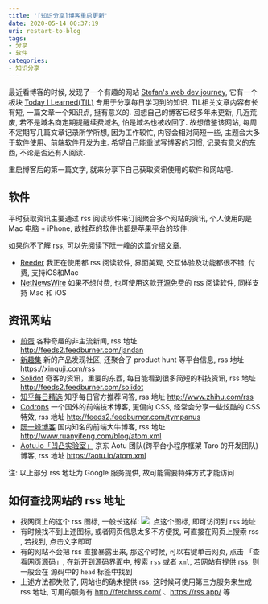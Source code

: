 ```yaml
---
title: '[知识分享]博客重启更新'
date: 2020-05-14 00:37:19
uri: restart-to-blog
tags:
- 分享
- 软件
categories: 
- 知识分享
---
```


最近看博客的时候, 发现了一个有趣的网站 [Stefan's web dev journey](https://www.stefanjudis.com/), 它有一个板块 [Today I Learned(TIL)](https://www.stefanjudis.com/) 专用于分享每日学习到的知识. TIL相关文章内容有长有短, 一篇文章一个知识点, 挺有意义的. 回想自己的博客已经多年未更新, 几近荒废, 若不是域名商定期提醒续费域名, 怕是域名也被收回了. 故想借鉴该网站, 每周不定期写几篇文章记录所学所想, 因为工作较忙, 内容会相对简短一些, 主题会大多于软件使用、前端软件开发为主. 希望自己能重试写博客的习惯, 记录有意义的东西, 不论是否还有人阅读.

重启博客后的第一篇文字, 就来分享下自己获取资讯使用的软件和网站吧.

## 软件
平时获取资讯主要通过 rss 阅读软件来订阅聚合多个网站的资讯, 个人使用的是 Mac 电脑 + iPhone, 故推荐的软件也都是苹果平台的软件.

如果你不了解 rss, 可以先阅读下阮一峰的[这篇介绍文章](https://www.ruanyifeng.com/blog/2006/01/rss.html).

- [Reeder](https://reederapp.com/) 我正在使用都 rss 阅读软件, 界面美观, 交互体验及功能都很不错, 付费, 支持iOS和Mac
- [NetNewsWire](https://ranchero.com/netnewswire/) 如果不想付费, 也可使用这款[开源](https://github.com/Ranchero-Software/NetNewsWire)免费的 rss 阅读软件, 同样支持 Mac 和 iOS


## 资讯网站
- [煎蛋](http://jandan.net/) 各种奇趣的非主流新闻, rss 地址 <http://feeds2.feedburner.com/jandan>
- [新趣集](https://xinquji.com/)  新的产品发现社区, 还聚合了 product hunt 等平台信息, rss 地址 <https://xinquji.com/rss>
- [Solidot](https://www.solidot.org/) 奇客的资讯，重要的东西, 每日能看到很多简短的科技资讯, rss 地址 <http://feeds2.feedburner.com/solidot>
- [知乎每日精选](https://www.zhihu.com/) 知乎每日官方推荐问答, rss 地址 <http://www.zhihu.com/rss>
- [Codrops](https://tympanus.net/codrops/) 一个国外的前端技术博客, 更偏向 CSS, 经常会分享一些炫酷的 CSS 特效, rss 地址 <http://feeds2.feedburner.com/tympanus>
- [阮一峰博客](http://www.ruanyifeng.com/blog/) 国内知名的前端大牛博客, rss 地址 <http://www.ruanyifeng.com/blog/atom.xml>
- [Aotu.io「凹凸实验室」](https://aotu.io/) 京东 Aotu 团队(跨平台小程序框架 Taro 的开发团队)博客, rss 地址 <https://aotu.io/atom.xml>

注: 以上部分 rss 地址为 Google 服务提供, 故可能需要特殊方式才能访问

## 如何查找网站的 rss 地址

- 找网页上的这个 rss 图标, 一般长这样: <a href="/atom.xml"><img src="https://img.shields.io/badge/rss-lightyellow?logo=rss" class="inline w-12 h-auto not-prose" /></a>, 点这个图标, 即可访问到 rss 地址
- 有时候找不到上述图标, 或者网页信息太多不方便找, 可直接在网页上搜索 rss , 若找到, 点击文字即可
- 有的网站不会把 rss 直接暴露出来, 那这个时候, 可以右键单击网页, 点击 「查看网页源码」, 在新开到源码界面中, 搜索 `rss` 或者 `xml`, 若网站有提供 rss, 则一般会在 源码中的 `head` 标签中找到
- 上述方法都失败了, 网站也的确未提供 rss, 这时候可使用第三方服务来生成 rss 地址, 可用的服务有 <http://fetchrss.com/> 、<https://rss.app/> 等




